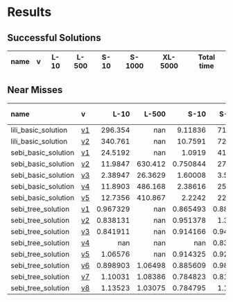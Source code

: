 # Results

## Successful Solutions

| name   | v   | L-10   | L-500   | S-10   | S-1000   | XL-5000   | Total time   |
|--------|-----|--------|---------|--------|----------|-----------|--------------|

## Near Misses

| name                | v                          |       L-10 |     L-500 |       S-10 |     S-1000 |   XL-5000 |
|:--------------------|:---------------------------|-----------:|----------:|-----------:|-----------:|----------:|
| lili_basic_solution | [v1](../../commit/07a3e46) | 296.354    | nan       |   9.11836  | 717.327    |       nan |
| lili_basic_solution | [v2](../../commit/22adf02) | 340.761    | nan       |  10.7591   | 729.522    |       nan |
| sebi_basic_solution | [v1](../../commit/eaca833) |  24.5192   | nan       |   1.0919   |  41.5967   |       nan |
| sebi_basic_solution | [v2](../../commit/3371540) |  11.9847   | 630.412   |   0.750844 |  27.2496   |       nan |
| sebi_basic_solution | [v3](../../commit/fe517a0) |   2.38947  |  26.3629  |   1.60008  |   3.56721  |       nan |
| sebi_basic_solution | [v4](../../commit/51edc94) |  11.8903   | 486.168   |   2.38616  |  25.2112   |       nan |
| sebi_basic_solution | [v5](../../commit/c1e2c40) |  12.7356   | 410.867   |   2.2242   |  22.6535   |       nan |
| sebi_tree_solution  | [v1](../../commit/c6e88f0) |   0.967329 | nan       |   0.865493 |   0.885463 |       nan |
| sebi_tree_solution  | [v2](../../commit/987dfec) |   0.838131 | nan       |   0.951378 |   1.39613  |       nan |
| sebi_tree_solution  | [v3](../../commit/e966f24) |   0.841911 | nan       |   0.914166 |   0.940104 |       nan |
| sebi_tree_solution  | [v4](../../commit/b4221d7) | nan        | nan       | nan        |   0.839791 |       nan |
| sebi_tree_solution  | [v5](../../commit/bba55ef) |   1.06576  | nan       |   0.914325 |   0.924512 |       nan |
| sebi_tree_solution  | [v6](../../commit/6fb390f) |   0.898903 |   1.06498 |   0.885609 |   0.986124 |       nan |
| sebi_tree_solution  | [v7](../../commit/1315fff) |   1.10031  |   1.08386 |   0.784823 |   0.815491 |       nan |
| sebi_tree_solution  | [v8](../../commit/d1d2cbe) |   1.13523  |   1.03075 |   0.784795 |   1.13577  |       nan |
